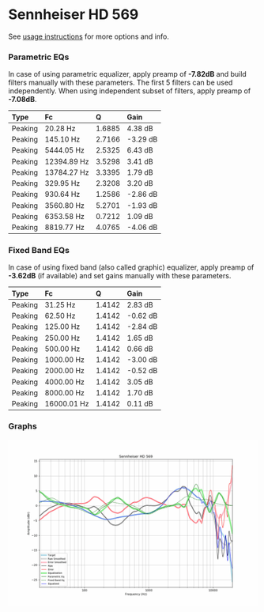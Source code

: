 # Sennheiser HD 569
See [usage instructions](https://github.com/jaakkopasanen/AutoEq#usage) for more options and info.

### Parametric EQs
In case of using parametric equalizer, apply preamp of **-7.82dB** and build filters manually
with these parameters. The first 5 filters can be used independently.
When using independent subset of filters, apply preamp of **-7.08dB**.

| Type    | Fc          |      Q | Gain     |
|:--------|:------------|:-------|:---------|
| Peaking | 20.28 Hz    | 1.6885 | 4.38 dB  |
| Peaking | 145.10 Hz   | 2.7166 | -3.29 dB |
| Peaking | 5444.05 Hz  | 2.5325 | 6.43 dB  |
| Peaking | 12394.89 Hz | 3.5298 | 3.41 dB  |
| Peaking | 13784.27 Hz | 3.3395 | 1.79 dB  |
| Peaking | 329.95 Hz   | 2.3208 | 3.20 dB  |
| Peaking | 930.64 Hz   | 1.2586 | -2.86 dB |
| Peaking | 3560.80 Hz  | 5.2701 | -1.93 dB |
| Peaking | 6353.58 Hz  | 0.7212 | 1.09 dB  |
| Peaking | 8819.77 Hz  | 4.0765 | -4.06 dB |

### Fixed Band EQs
In case of using fixed band (also called graphic) equalizer, apply preamp of **-3.62dB**
(if available) and set gains manually with these parameters.

| Type    | Fc          |      Q | Gain     |
|:--------|:------------|:-------|:---------|
| Peaking | 31.25 Hz    | 1.4142 | 2.83 dB  |
| Peaking | 62.50 Hz    | 1.4142 | -0.62 dB |
| Peaking | 125.00 Hz   | 1.4142 | -2.84 dB |
| Peaking | 250.00 Hz   | 1.4142 | 1.65 dB  |
| Peaking | 500.00 Hz   | 1.4142 | 0.66 dB  |
| Peaking | 1000.00 Hz  | 1.4142 | -3.00 dB |
| Peaking | 2000.00 Hz  | 1.4142 | -0.52 dB |
| Peaking | 4000.00 Hz  | 1.4142 | 3.05 dB  |
| Peaking | 8000.00 Hz  | 1.4142 | 1.70 dB  |
| Peaking | 16000.01 Hz | 1.4142 | 0.11 dB  |

### Graphs
![](./Sennheiser%20HD%20569.png)